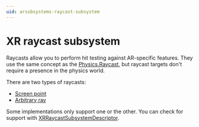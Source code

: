 ```yaml
---
uid: arsubsystems-raycast-subsystem
---
```

# XR raycast subsystem

Raycasts allow you to perform hit testing against AR-specific features. They use the same concept as the [Physics.Raycast](https://docs.unity3d.com/ScriptReference/Physics.Raycast.html), but raycast targets don't require a presence in the physics world.

There are two types of raycasts:
- [Screen point](xref:UnityEngine.XR.ARSubsystems.XRRaycastSubsystem.Raycast(UnityEngine.Vector2,UnityEngine.XR.ARSubsystems.TrackableType,Unity.Collections.Allocator))
- [Arbitrary ray](xref:UnityEngine.XR.ARSubsystems.XRRaycastSubsystem.Raycast(UnityEngine.Ray,UnityEngine.XR.ARSubsystems.TrackableType,Unity.Collections.Allocator))

Some implementations only support one or the other. You can check for support with [XRRaycastSubsystemDescriptor](xref:UnityEngine.XR.ARSubsystems.XRRaycastSubsystemDescriptor).

